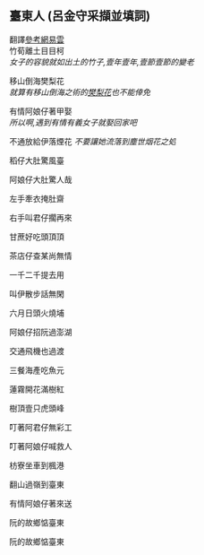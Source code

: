## 臺東人 (呂金守采擷並填詞)
翻譯[參考網易雲](http://music.163.com/song?id=5272135&userid=51984780)  
竹荀離土目目柯  
*女子的容貌就如出土的竹子,壹年壹年,壹節壹節的變老*

移山倒海樊梨花  
*就算有移山倒海之術的[樊梨花](https://baike.baidu.com/item/%E6%A8%8A%E6%A2%A8%E8%8A%B1/823283?fr=aladdin)也不能倖免*  

有情阿娘仔著甲娶  
*所以啊,遇到有情有義女子就娶回家吧*

不通放給伊落煙花
*不要讓她流落到塵世烟花之処*

稻仔大肚驚風臺

阿娘仔大肚驚人哉

左手牽衣掩肚齋

右手叫君仔擱再來

甘蔗好吃頭頂頂

茶店仔查某尚無情

一千二千提去用

叫伊散步話無閑

六月日頭火燒埔

阿娘仔招阮過澎湖

交通飛機也過渡

三餐海產吃魚元

蓮霧開花滿樹紅

樹頂壹只虎頭峰

叮著阿君仔無彩工

叮著阿娘仔喊救人

枋寮坐車到楓港

翻山過嶺到臺東

有情阿娘仔著來送

阮的故鄉惦臺東

阮的故鄉惦臺東
